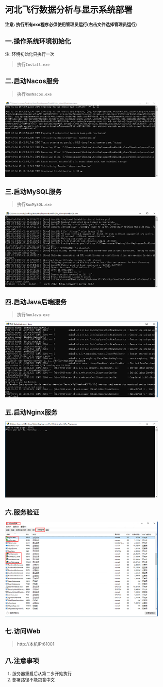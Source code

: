 # 河北飞行数据分析与显示系统部署

**注意: 执行所有exe程序必须使用管理员运行(右击文件选择管理员运行)**

## 一.操作系统环境初始化

注: 环境初始化只执行一次

> 执行`Install.exe`

## 二.启动Nacos服务

>执行`RunNacos.exe`

![2733c64a3c3175846fb7af1e1a388fc](./static/images/2733c64a3c3175846fb7af1e1a388fc.png)

## 三.启动MySQL服务

> 执行`RunMySQL.exe`

![eab9fd32f1cf30b9576a8ea64d91e8b](./static/images/eab9fd32f1cf30b9576a8ea64d91e8b.png)

## 四.启动Java后端服务

> 执行`RunJava.exe`

![4b95a482749c65081e2792bb1e61dec](./static/images/4b95a482749c65081e2792bb1e61dec.png)

## 五.启动Nginx服务

![0485726feb0d7d6febcd4af83a7fbfa](./static/images/0485726feb0d7d6febcd4af83a7fbfa.png)

## 六.服务验证

![ae5ed629abf8555dbca9e052cc2167c](./static/images/ae5ed629abf8555dbca9e052cc2167c.png)

## 七.访问Web

> http://本机IP:61001

## 八.注意事项

1. 服务器重启后从第二步开始执行
2. 部署路径不能包含中文